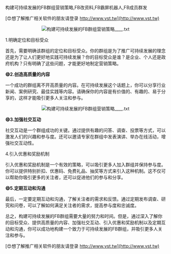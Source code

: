 构建可持续发展的FB群组营销策略,FB改资料,FB霸屏机器人,FB成员群发

[😍想了解推广相关软件的朋友请登录 http://www.vst.tw](http://www.vst.tw)

 <center><img src="https://vst.tw/MP4/tuiguang/png/5.png" alt="构建可持续发展的FB群组营销策略____.txt"></center>

1.明确定位和目标受众

首先，需要明确该群组的定位和目标受众。你的群组是为了推广可持续发展的理念还是为了让人们更好地实践可持续发展？你的目标受众是谁？是企业、个人还是政府机构？只有明确了这些问题，才能更好地制定营销策略。

**😄2.创造高质量的内容**

一个成功的群组离不开高质量的内容。在可持续发展这个话题上，你可以分享行业新闻、案例研究、最佳实践等内容。请确保你的内容是有价值的、有趣的、易于分享的，这样才能吸引更多人关注和参与。

 <center><img src="https://vst.tw/MP4/tuiguang/png/2.png" alt="构建可持续发展的FB群组营销策略____.txt"></center>

**😄3.加强社交互动**

社交互动是一个群组成功的关键。通过提供有趣的问答、调查、投票等方式，可以激发人们的兴趣和参与度。还可以邀请专家在群组中发表演讲、举办在线活动，增强社交互动性。

4.引入优惠和奖励机制

引入优惠和奖励机制是一个有效的策略，可以吸引更多人加入群组并保持参与度。你可以提供特别折扣、优惠码、免费礼品、抽奖等方式来引入这种机制。这不仅可以帮助你吸引更多的关注者，还可以促进他们的参与和分享。

**😄5.定期互动和沟通**

最后，一定要定期互动和沟通，了解关注者的需求和反馈。通过定期发布调查、研究和问卷，可以了解如何满足关注者的需求，提高参与度和忠诚度。

总之，构建可持续发展的FB群组需要大量的努力和时间。但是，通过深入了解你的目标受众、提供高质量的内容、加强社交互动、引入优惠和奖励机制以及定期互动和沟通，你可以成功地构建一个致力于可持续发展的FB群组，并吸引更多人关注和参与。

[😍想了解推广相关软件的朋友请登录 http://www.vst.tw](http://www.vst.tw)



